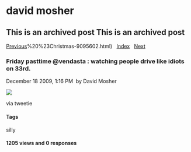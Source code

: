 # david mosher

## This is an archived post This is an archived post

[Previous](../../../posts/2009/12/One%20of%20Andys%20favorite%20gifts%20so%20far:%20%23Lego%20dining%20set%20:)%20%23Christmas-9095602.html)
  [Index](../../../index-3.html)  
[Next](../../../posts/2009/11/the-lego-shelf.html)

### Friday pasttime @vendasta : watching people drive like idiots on 33rd.

December 18 2009, 1:16 PM  by David Mosher

![](../../../image/2009/12/5419702-image.jpg)

via tweetie

#### Tags

silly

#### 1205 views and 0 responses

